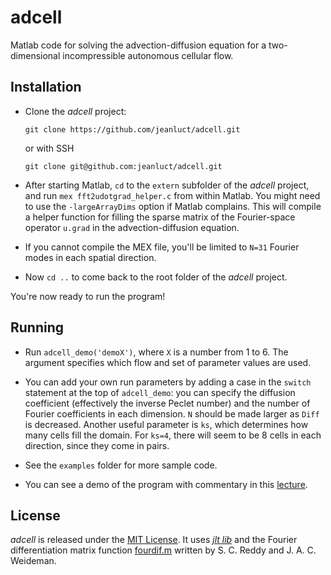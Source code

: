 # adcell

Matlab code for solving the advection-diffusion equation for a
two-dimensional incompressible autonomous cellular flow.

## Installation

- Clone the *adcell* project:
  ```
  git clone https://github.com/jeanluct/adcell.git
  ```
  or with SSH
  ```
  git clone git@github.com:jeanluct/adcell.git
  ```

- After starting Matlab, `cd` to the `extern` subfolder of the
  *adcell* project, and run `mex fft2udotgrad_helper.c` from within
  Matlab.  You might need to use the `-largeArrayDims` option if
  Matlab complains.  This will compile a helper function for filling
  the sparse matrix of the Fourier-space operator `u.grad` in the
  advection-diffusion equation.

- If you cannot compile the MEX file, you'll be limited to `N=31`
  Fourier modes in each spatial direction.

- Now `cd ..` to come back to the root folder of the *adcell* project.

You're now ready to run the program!

## Running

- Run `adcell_demo('demoX')`, where `X` is a number from 1 to 6.  The
  argument specifies which flow and set of parameter values are used.

- You can add your own run parameters by adding a case in the `switch`
  statement at the top of `adcell_demo`: you can specify the diffusion
  coefficient (effectively the inverse Peclet number) and the number
  of Fourier coefficients in each dimension.  `N` should be made
  larger as `Diff` is decreased.  Another useful parameter is `ks`,
  which determines how many cells fill the domain.  For `ks=4`, there
  will seem to be 8 cells in each direction, since they come in pairs.

- See the `examples` folder for more sample code.

- You can see a demo of the program with commentary in this [lecture][1].

## License

*adcell* is released under the [MIT License][2].  It uses [*jlt
lib*][3] and the Fourier differentiation matrix function
[fourdif.m][4] written by S. C. Reddy and J. A. C. Weideman.

[1]: https://youtu.be/-uqkG1i3UHU
[2]: https://github.com/jeanluct/adcell/raw/master/LICENSE
[3]: https://github.com/jeanluct/jlt
[4]: http://appliedmaths.sun.ac.za/~weideman/research/differ.html
